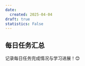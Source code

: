 ```yaml
---
date:
  created: 2025-04-04
draft: true
statistics: False
---
```


<!-- more -->

## 每日任务汇总

记录每日任务完成情况与学习进展！:blush:
